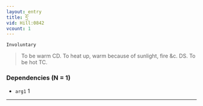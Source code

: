 ```yaml
---
layout: entry
title: དྲོ་
vid: Hill:0842
vcount: 1
---
```

`Involuntary` 
> To be warm CD\.
 To heat up, warm because of sunlight, fire &c\.
 DS\.
 To be hot TC\.

### Dependencies (N = 1)
* `arg1` 1

---

